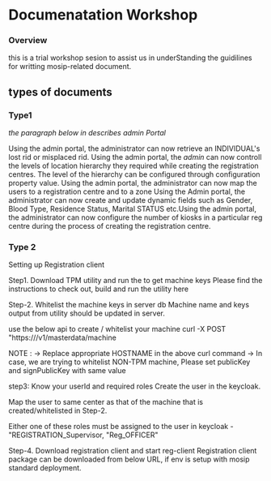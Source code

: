 # Documenatation Workshop 

### Overview
this is a trial workshop sesion to assist us in underStanding the guidilines for writting mosip-related document.

## types of documents

### Type1

_the paragraph below in describes admin Portal_

Using the admin portal, the administrator can now retrieve an INDIVIDUAL's lost rid or misplaced rid. Using the admin portal, the *admin* can now controll the levels of location hierarchy they required while creating the registration centres. The level of the hierarchy can be configured through configuration property value.
Using the admin portal, the administrator can now map the users to a registration centre and to a zone
Using the Admin portal, the administrator can now create and update dynamic fields such as Gender, Blood Type, Residence Status, Marital STATUS etc.Using the admin portal, the administrator can now configure the number of kiosks in a particular reg centre during the process of creating the registration centre.

### Type 2 

Setting up Registration client

Step1. Download TPM utility and run the to get machine keys
Please find the instructions to check out, build and run the utility here

Step-2. Whitelist the machine keys in server db
Machine name and keys output from utility should be updated in server.

use the below api to create / whitelist your machine
curl -X POST "https://<HOSTNAME>/v1/masterdata/machine

NOTE : 
-> Replace appropriate HOSTNAME in the above curl command
-> In case, we are trying to whitelist NON-TPM machine, Please set publicKey and signPublicKey with same value 

step3: Know your userId and required roles
  Create the user in the keycloak.

Map the user to same center as that of the machine that is created/whitelisted in Step-2.

Either one of these roles must be assigned to the user in keycloak - "REGISTRATION_Supervisor, "Reg_OFFICER"
  
Step-4. Download registration client and start reg-client
Registration client package can be downloaded from below URL, if env is setup with mosip standard deployment.
  
